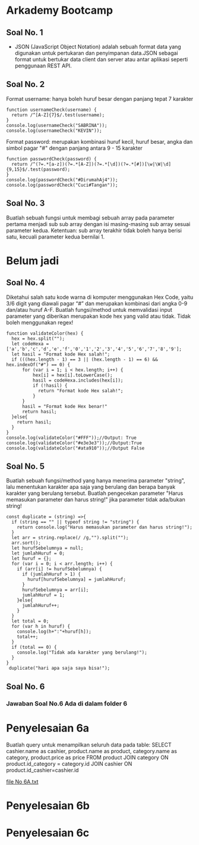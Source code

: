 # Arkademy Bootcamp

## Soal No. 1
* JSON (JavaScript Object Notation) adalah sebuah format data yang digunakan untuk pertukaran dan penyimpanan data.JSON sebagai format untuk bertukar data client dan server atau antar aplikasi seperti penggunaan REST API.

## Soal No. 2
Format username: hanya boleh huruf besar dengan panjang tepat 7 karakter

    function usernameCheck(username) {
      return /^[A-Z]{7}$/.test(username);
    }
    console.log(usernameCheck("SABRINA"));
    console.log(usernameCheck("KEVIN"));

Format password: merupakan kombinasi huruf kecil, huruf besar, angka dan simbol pagar "#" dengan panjang antara 9 - 15 karakter

    function passwordCheck(password) {
      return /^(?=.*[a-z])(?=.*[A-Z])(?=.*[\d])(?=.*[#])[\w|\W|\d]{9,15}$/.test(password);
    }
    console.log(passwordCheck("#DirumahAj4"));
    console.log(passwordCheck("Cuci#Tangan"));

## Soal No. 3
Buatlah sebuah fungsi untuk membagi sebuah array pada parameter pertama menjadi sub sub array dengan isi masing-masing sub array sesuai parameter kedua. Ketentuan: sub array terakhir tidak boleh hanya berisi satu, kecuali parameter kedua bernilai 1.
# Belum jadi

## Soal No. 4
Diketahui salah satu kode warna di komputer menggunakan Hex Code, yaitu 3/6 digit yang diawali pagar “#” dan merupakan kombinasi dari angka 0-9 dan/atau huruf A-F. Buatlah fungsi/method untuk memvalidasi input parameter yang diberikan merupakan kode hex yang valid atau tidak. Tidak boleh menggunakan regex!

    function validateColor(hex) {
      hex = hex.split("");
      let codeHexa = ['a','b','c','d','e','f','0','1','2','3','4','5','6','7','8','9'];
      let hasil = "Format kode Hex salah!";
      if (((hex.length - 1) == 3 || (hex.length - 1) == 6) && hex.indexOf("#") == 0) {
          for (var i = 1; i < hex.length; i++) {
              hex[i] = hex[i].toLowerCase();
              hasil = codeHexa.includes(hex[i]);
              if (!hasil) {
                return "Format kode Hex salah!";
              }
          }
          hasil = "Format kode Hex benar!"
          return hasil;
      }else{
        return hasil;
      }
    }
    console.log(validateColor("#FFF"));//Output: True
    console.log(validateColor("#e3e3e3"));//Output:True
    console.log(validateColor("#ata910"));//Output False

## Soal No. 5
Buatlah sebuah fungsi/method yang hanya menerima parameter "string", lalu menentukan karakter apa saja yang berulang dan berapa banyak karakter yang berulang tersebut. Buatlah pengecekan parameter "Harus memasukan parameter dan harus string!" jika parameter tidak ada/bukan string!

    const duplicate = (string) =>{
      if (string == "" || typeof string != "string") {
        return console.log("Harus memasukan parameter dan harus string!");
      }
      let arr = string.replace(/ /g,"").split("");
      arr.sort();
      let hurufSebelumnya = null;
      let jumlahHuruf = 0;
      let huruf = {};
      for (var i = 0; i < arr.length; i++) {
        if (arr[i] != hurufSebelumnya) {
          if (jumlahHuruf > 1) {
            huruf[hurufSebelumnya] = jumlahHuruf;
          }
          hurufSebelumnya = arr[i];
          jumlahHuruf = 1;
        }else{
          jumlahHuruf++;
        }
      }
      let total = 0;
      for (var h in huruf) {
        console.log(h+":"+huruf[h]);
        total++;
      }
      if (total == 0) {
        console.log("Tidak ada karakter yang berulang!");
      }
    }
     duplicate("hari apa saja saya bisa!");

## Soal No. 6
### Jawaban Soal No.6 Ada di dalam folder 6
  # Penyelesaian 6a
  Buatlah query untuk menampilkan seluruh data pada table:
  SELECT cashier.name as cashier,
  product.name as product,
  category.name as category,
  product.price as price
  FROM product JOIN category ON product.id_category = category.id
  JOIN cashier ON product.id_cashier=cashier.id
  
  [file No 6A.txt](https://github.com/nbl77/arkademy/6/6a/6a.txt)

  # Penyelesaian 6b

  # Penyelesaian 6c
